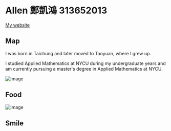 # Allen   鄭凱鴻 313652013

[My website](https://KaihongZheng.github.io/)

## Map

I was born in Taichung and later moved to Taoyuan, where I grew up.

I studied Applied Mathematics at NYCU during my undergraduate years and am currently pursuing a master's degree in Applied Mathematics at NYCU.

![image](https://github.com/user-attachments/assets/636ef334-89b7-4faa-84bf-485288cb226e)

## Food
![image](https://github.com/user-attachments/assets/55b8c21f-c6e3-4042-bb87-9bfa7f666cd6)

## Smile


```

